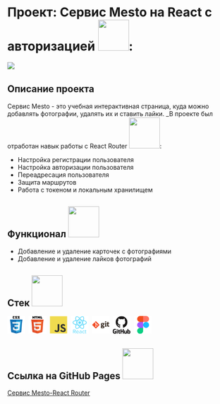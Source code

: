 # **Проект: Сервис Mesto на React с авторизацией** <img src="https://media.giphy.com/media/Ph57UuFx0M43c2U8ST/giphy.gif" width="70" height="70">:

<img src="https://media.giphy.com/media/2tSodgDfwCjIMCBY8h/giphy.gif">

## **Описание проекта**

Сервис Mesto - это учебная интерактивная страница, куда можно добавлять фотографии, удалять их и ставить лайки. 
\_В проекте был отработан навык работы с React Router <img src="https://media.giphy.com/media/EOuaJZlRtY3htS2Fas/giphy.gif" width="70" height="70">:

- Настройка регистрации пользователя
- Настройка авторизации пользователя
- Переадресация пользователя
- Защита маршрутов
- Работа с токеном и локальным хранилищем

## **Функционал** <img src="https://media.giphy.com/media/UQlmhwP5VYidlnejVR/giphy.gif" width="70" height="70">

- Добавление и удаление карточек с фотографиями
- Добавление и удаление лайков фотографий

## **Стек** <img src="https://media.giphy.com/media/3o7bu2wKSQEXxk2DPW/giphy.gif" width="70" height="70">

<div>
    <img src="https://raw.githubusercontent.com/devicons/devicon/master/icons/css3/css3-original-wordmark.svg" width="40" height="40">&nbsp;
    <img src="https://raw.githubusercontent.com/devicons/devicon/master/icons/html5/html5-original-wordmark.svg" width="40" height="40">&nbsp;
    <img src="https://raw.githubusercontent.com/devicons/devicon/1119b9f84c0290e0f0b38982099a2bd027a48bf1/icons/javascript/javascript-original.svg" width="40" height="40">&nbsp;
    <img src="https://raw.githubusercontent.com/devicons/devicon/1119b9f84c0290e0f0b38982099a2bd027a48bf1/icons/react/react-original-wordmark.svg" width="40" height="40">&nbsp;
    <img src="https://raw.githubusercontent.com/devicons/devicon/master/icons/git/git-original-wordmark.svg" width="40" height="40">&nbsp;
    <img src="https://raw.githubusercontent.com/devicons/devicon/master/icons/github/github-original-wordmark.svg" width="40" height="40">&nbsp;
    <img src="https://raw.githubusercontent.com/devicons/devicon/master/icons/figma/figma-original.svg" width="40" height="40">&nbsp;
</div>

## **Cсылкa на GitHub Pages** <img src="https://media.giphy.com/media/W0VuY0dTxH9L6vLUJ2/giphy.gif" width="70" height="70">

<a href="https://mariiagudkova.github.io/react-mesto-auth/" target="_blank">Сервис Mesto-React Router</a>

<img src="https://komarev.com/ghpvc/?username=your-github-username&style=flat-square&color=9932CC" alt=""/>
